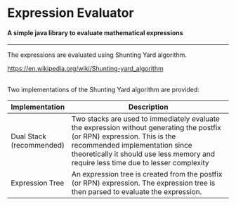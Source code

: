 # Expression Evaluator
#### A simple java library to evaluate mathematical expressions
<hr>
The expressions are evaluated using Shunting Yard algorithm.

https://en.wikipedia.org/wiki/Shunting-yard_algorithm

<br/>
Two implementations of the Shunting Yard algorithm are provided:

| Implementation | Description |
| -------------- | ----------- |
| Dual Stack<br/>(recommended) | Two stacks are used to immediately evaluate the expression without generating the postfix (or RPN) expression. This is the recommended implementation since theoretically it should use less memory and require less time due to lesser complexity |
| Expression Tree | An expression tree is created from the postfix (or RPN) expression. The expression tree is then parsed to evaluate the expression. |

